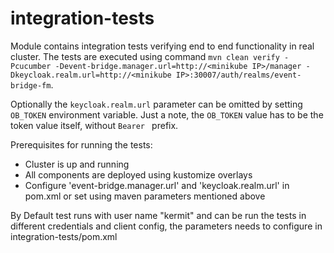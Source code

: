 # integration-tests

Module contains integration tests verifying end to end functionality in real cluster. The tests are executed using command `mvn clean verify -Pcucumber -Devent-bridge.manager.url=http://<minikube IP>/manager -Dkeycloak.realm.url=http://<minikube IP>:30007/auth/realms/event-bridge-fm`.

Optionally the `keycloak.realm.url` parameter can be omitted by setting `OB_TOKEN` environment variable. Just a note, the `OB_TOKEN` value has to be the token value itself, without `Bearer ` prefix.  

Prerequisites for running the tests:
- Cluster is up and running
- All components are deployed using kustomize overlays
- Configure 'event-bridge.manager.url' and 'keycloak.realm.url' in pom.xml or set using maven parameters mentioned above
 
 By Default test runs with user name "kermit" and can be run the tests in different credentials and client config, the parameters needs to configure in integration-tests/pom.xml
  
    